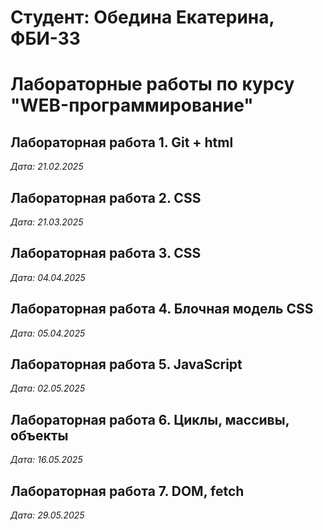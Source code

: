 # Студент: Обедина Екатерина, ФБИ-33

# Лабораторные работы по курсу "WEB-программирование"

## Лабораторная работа 1. Git + html

*Дата: 21.02.2025*

## Лабораторная работа 2. CSS

*Дата: 21.03.2025*

## Лабораторная работа 3. CSS

*Дата: 04.04.2025*

## Лабораторная работа 4. Блочная модель CSS

*Дата: 05.04.2025*

## Лабораторная работа 5. JavaScript 

*Дата: 02.05.2025*

## Лабораторная работа 6. Циклы, массивы, объекты

*Дата: 16.05.2025*

## Лабораторная работа 7. DOM, fetch

*Дата: 29.05.2025* 